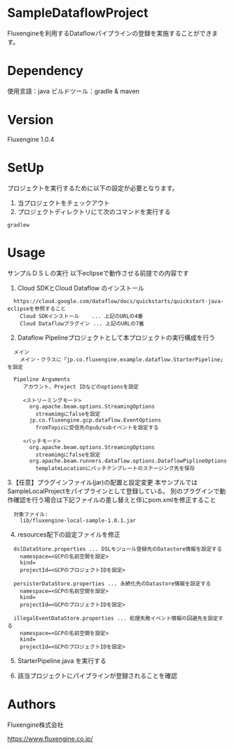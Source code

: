 # SampleDataflowProject
Fluxengineを利用するDataflowパイプラインの登録を実施することができます。

# Dependency
使用言語：java
ビルドツール：gradle & maven

# Version
Fluxengine 1.0.4

# SetUp
プロジェクトを実行するために以下の設定が必要となります。

1. 当プロジェクトをチェックアウト
2. プロジェクトディレクトリにて次のコマンドを実行する
```
gradlew
```

# Usage
サンプルＤＳＬの実行
  以下eclipseで動作させる前提での内容です

  1. Cloud SDKとCloud Dataflow のインストール
  ```
    https://cloud.google.com/dataflow/docs/quickstarts/quickstart-java-eclipseを参照すること
      Cloud SDKインストール    ... 上記のURLの4番
      Cloud Dataflowプラグイン ... 上記のURLの7番
  ```
  2. Dataflow Pipelineプロジェクトとして本プロジェクトの実行構成を行う
  ```
    メイン
      メイン・クラスに「jp.co.fluxengine.example.dataflow.StarterPipeline」を設定

    Pipeline Arguments
       アカウント、Project IDなどのoptionsを設定

       <ストリーミングモード>
         org.apache.beam.options.StreamingOptions
           streamimgにfalseを設定
         jp.co.fluxengine.gcp.dataflow.EventOptions
           fromTopicに受信先のpub/subイベントを設定する

       <バッチモード>
         org.apache.beam.options.StreamingOptions
           streamimgにfalseを設定
         org.apache.beam.runners.dataflow.options.DataflowPiplineOptions
           templateLocationにバッチテンプレートのステージング先を保存
  ```
  3.【任意】プラグインファイル(jar)の配置と設定変更
     本サンプルではSampleLocalProjectをパイプラインとして登録している。
     別のプラグインで動作確認を行う場合は下記ファイルの差し替えと伴にpom.xmlを修正すること
  ```
    対象ファイル:
      lib/fluxengine-local-sample-1.0.1.jar
  ```
  4. resources配下の設定ファイルを修正
  ```
    dslDataStore.properties ... DSLモジュール登録先のDatastore情報を設定する
      namespace=<GCPの名前空間を設定>
      kind=
      projectId=<GCPのプロジェクトIDを設定>

    persisterDataStore.properties ... 永続化先のDatastore情報を設定する
      namespace=<GCPの名前空間を設定>
      kind=
      projectId=<GCPのプロジェクトIDを設定>

    illegalEventDataStore.properties ... 処理失敗イベント情報の回避先を設定する
      namespace=<GCPの名前空間を設定>
      kind=
      projectId=<GCPのプロジェクトIDを設定>
  ```
  5. StarterPipeline.java を実行する

  6. 該当プロジェクトにパイプラインが登録されることを確認

# Authors
Fluxengine株式会社

https://www.fluxengine.co.jp/
